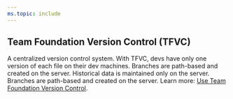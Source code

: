```yaml
---
ms.topic: include
---
```



## Team Foundation Version Control (TFVC)

A centralized version control system. With TFVC, devs have only one version of each file on their dev machines. Branches are path-based and created on the server. Historical data is maintained only on the server. Branches are path-based and created on the server. Learn more: [Use Team Foundation Version Control](/azure/devops/repos/tfvc/overview). 

